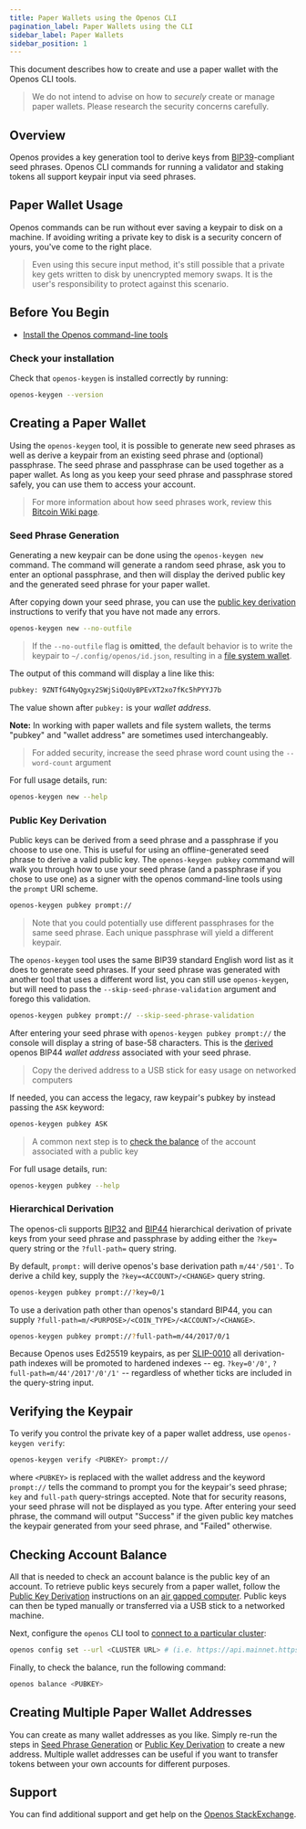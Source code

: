 ```yaml
---
title: Paper Wallets using the Openos CLI
pagination_label: Paper Wallets using the CLI
sidebar_label: Paper Wallets
sidebar_position: 1
---
```


This document describes how to create and use a paper wallet with the Openos CLI
tools.

> We do not intend to advise on how to _securely_ create or manage paper
> wallets. Please research the security concerns carefully.

## Overview

Openos provides a key generation tool to derive keys from
[BIP39](https://github.com/bitcoin/bips/blob/master/bip-0039.mediawiki)-compliant
seed phrases. Openos CLI commands for running a validator and staking tokens all
support keypair input via seed phrases.

## Paper Wallet Usage

Openos commands can be run without ever saving a keypair to disk on a machine.
If avoiding writing a private key to disk is a security concern of yours, you've
come to the right place.

> Even using this secure input method, it's still possible that a private key
> gets written to disk by unencrypted memory swaps. It is the user's
> responsibility to protect against this scenario.

## Before You Begin

- [Install the Openos command-line tools](../install.md)

### Check your installation

Check that `openos-keygen` is installed correctly by running:

```bash
openos-keygen --version
```

## Creating a Paper Wallet

Using the `openos-keygen` tool, it is possible to generate new seed phrases as
well as derive a keypair from an existing seed phrase and (optional) passphrase.
The seed phrase and passphrase can be used together as a paper wallet. As long
as you keep your seed phrase and passphrase stored safely, you can use them to
access your account.

> For more information about how seed phrases work, review this
> [Bitcoin Wiki page](https://en.bitcoin.it/wiki/Seed_phrase).

### Seed Phrase Generation

Generating a new keypair can be done using the `openos-keygen new` command. The
command will generate a random seed phrase, ask you to enter an optional
passphrase, and then will display the derived public key and the generated seed
phrase for your paper wallet.

After copying down your seed phrase, you can use the
[public key derivation](#public-key-derivation) instructions to verify that you
have not made any errors.

```bash
openos-keygen new --no-outfile
```

> If the `--no-outfile` flag is **omitted**, the default behavior is to write
> the keypair to `~/.config/openos/id.json`, resulting in a
> [file system wallet](./file-system.md).

The output of this command will display a line like this:

```bash
pubkey: 9ZNTfG4NyQgxy2SWjSiQoUyBPEvXT2xo7fKc5hPYYJ7b
```

The value shown after `pubkey:` is your _wallet address_.

**Note:** In working with paper wallets and file system wallets, the terms
"pubkey" and "wallet address" are sometimes used interchangeably.

> For added security, increase the seed phrase word count using the
> `--word-count` argument

For full usage details, run:

```bash
openos-keygen new --help
```

### Public Key Derivation

Public keys can be derived from a seed phrase and a passphrase if you choose to
use one. This is useful for using an offline-generated seed phrase to derive a
valid public key. The `openos-keygen pubkey` command will walk you through how
to use your seed phrase (and a passphrase if you chose to use one) as a signer
with the openos command-line tools using the `prompt` URI scheme.

```bash
openos-keygen pubkey prompt://
```

> Note that you could potentially use different passphrases for the same seed
> phrase. Each unique passphrase will yield a different keypair.

The `openos-keygen` tool uses the same BIP39 standard English word list as it
does to generate seed phrases. If your seed phrase was generated with another
tool that uses a different word list, you can still use `openos-keygen`, but
will need to pass the `--skip-seed-phrase-validation` argument and forego this
validation.

```bash
openos-keygen pubkey prompt:// --skip-seed-phrase-validation
```

After entering your seed phrase with `openos-keygen pubkey prompt://` the
console will display a string of base-58 characters. This is the
[derived](#hierarchical-derivation) openos BIP44 _wallet address_ associated
with your seed phrase.

> Copy the derived address to a USB stick for easy usage on networked computers

If needed, you can access the legacy, raw keypair's pubkey by instead passing
the `ASK` keyword:

```bash
openos-keygen pubkey ASK
```

> A common next step is to [check the balance](#checking-account-balance) of the
> account associated with a public key

For full usage details, run:

```bash
openos-keygen pubkey --help
```

### Hierarchical Derivation

The openos-cli supports
[BIP32](https://github.com/bitcoin/bips/blob/master/bip-0032.mediawiki) and
[BIP44](https://github.com/bitcoin/bips/blob/master/bip-0044.mediawiki)
hierarchical derivation of private keys from your seed phrase and passphrase by
adding either the `?key=` query string or the `?full-path=` query string.

By default, `prompt:` will derive openos's base derivation path `m/44'/501'`. To
derive a child key, supply the `?key=<ACCOUNT>/<CHANGE>` query string.

```bash
openos-keygen pubkey prompt://?key=0/1
```

To use a derivation path other than openos's standard BIP44, you can supply
`?full-path=m/<PURPOSE>/<COIN_TYPE>/<ACCOUNT>/<CHANGE>`.

```bash
openos-keygen pubkey prompt://?full-path=m/44/2017/0/1
```

Because Openos uses Ed25519 keypairs, as per
[SLIP-0010](https://github.com/satoshilabs/slips/blob/master/slip-0010.md) all
derivation-path indexes will be promoted to hardened indexes -- eg.
`?key=0'/0'`, `?full-path=m/44'/2017'/0'/1'` -- regardless of whether ticks are
included in the query-string input.

## Verifying the Keypair

To verify you control the private key of a paper wallet address, use
`openos-keygen verify`:

```bash
openos-keygen verify <PUBKEY> prompt://
```

where `<PUBKEY>` is replaced with the wallet address and the keyword `prompt://`
tells the command to prompt you for the keypair's seed phrase; `key` and
`full-path` query-strings accepted. Note that for security reasons, your seed
phrase will not be displayed as you type. After entering your seed phrase, the
command will output "Success" if the given public key matches the keypair
generated from your seed phrase, and "Failed" otherwise.

## Checking Account Balance

All that is needed to check an account balance is the public key of an account.
To retrieve public keys securely from a paper wallet, follow the
[Public Key Derivation](#public-key-derivation) instructions on an
[air gapped computer](<https://en.wikipedia.org/wiki/Air_gap_(networking)>).
Public keys can then be typed manually or transferred via a USB stick to a
networked machine.

Next, configure the `openos` CLI tool to
[connect to a particular cluster](../examples/choose-a-cluster.md):

```bash
openos config set --url <CLUSTER URL> # (i.e. https://api.mainnet.https://openverse.network/)
```

Finally, to check the balance, run the following command:

```bash
openos balance <PUBKEY>
```

## Creating Multiple Paper Wallet Addresses

You can create as many wallet addresses as you like. Simply re-run the steps in
[Seed Phrase Generation](#seed-phrase-generation) or
[Public Key Derivation](#public-key-derivation) to create a new address.
Multiple wallet addresses can be useful if you want to transfer tokens between
your own accounts for different purposes.

## Support

You can find additional support and get help on the
[Openos StackExchange](https://openos.stackexchange.com).
